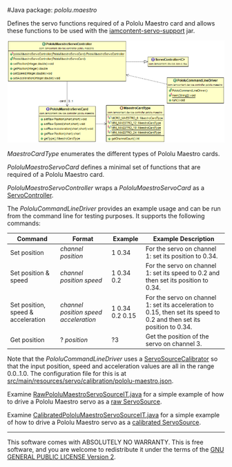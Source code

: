 #Java package: _pololu.maestro_

Defines the servo functions required of a Pololu Maestro card and allows these functions to be used with the [iamcontent-servo-support](../../../../iamcontent-servo-support) jar.

![Class Diagram](../uml/com.iamcontent.device.controller.pololu.maestro.png)

_MaestroCardType_ enumerates the different types of Pololu Maestro cards.

_PololuMaestroServoCard_ defines a minimal set of functions that are required of a Pololu Maestro card.

_PololuMaestroServoController_ wraps a _PololuMaestroServoCard_ as a [ServoController](../../../../iamcontent-servo-support/src/site/md/com.iamcontent.device.servo.raw.md).

The _PololuCommandLineDriver_ provides an example usage and can be run from the command line for testing purposes. It supports the following commands:

|Command|Format|Example|Example Description|
| ---- | ---- | ---- | ---- |
| Set position | _channel position_ | 1 0.34 | For the servo on channel 1: set its position to 0.34. |
| Set position & speed | _channel position speed_ | 1 0.34 0.2 | For the servo on channel 1: set its speed to 0.2 and then set its position to 0.34. |
| Set position, speed & acceleration | _channel position speed acceleration_ | 1 0.34 0.2 0.15 | For the servo on channel 1: set its acceleration to 0.15, then set its speed to 0.2 and then set its position to 0.34. |
| Get position | ? _position_ | ?3 | Get the position of the servo on channel 3. |

Note that the _PololuCommandLineDriver_ uses a [ServoSourceCalibrator](../../../../iamcontent-servo-support/src/site/md/com.iamcontent.device.servo.calibrate.md) so that the input position, speed and acceleration values are all in the range 0.0..1.0. The configuration file for this is at [src/main/resources/servo/calibration/pololu-maestro.json](../../main/resources/servo/calibration/pololu-maestro.json).


Examine [RawPololuMaestroServoSourceIT.java](../../test/java/com/iamcontent/device/controller/pololu/maestro/RawPololuMaestroServoSourceIT.java) for a simple example of how to drive a Pololu Maestro servo as a [raw ServoSource](../../../../iamcontent-servo-support/src/site/md/com.iamcontent.device.servo.raw.md).

Examine [CalibratedPololuMaestroServoSourceIT.java](../../test/java/com/iamcontent/device/controller/pololu/maestro/CalibratedPololuMaestroServoSourceIT.java) for a simple example of how to drive a Pololu Maestro servo as a [calibrated ServoSource](../../../../iamcontent-servo-support/src/site/md/com.iamcontent.device.servo.calibrate.md).

---

This software comes with ABSOLUTELY NO WARRANTY. This is free software, and you are welcome to redistribute it
under the terms of the [GNU GENERAL PUBLIC LICENSE Version 2](https://www.gnu.org/licenses/gpl-2.0.html).
